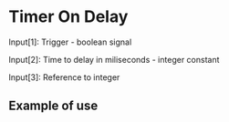# Timer On Delay

Input[1]: Trigger - boolean signal

Input[2]: Time to delay in miliseconds - integer constant

Input[3]: Reference to integer

## Example of use

